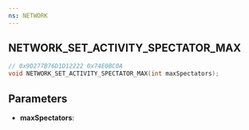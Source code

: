 ```yaml
---
ns: NETWORK
---
```

## NETWORK_SET_ACTIVITY_SPECTATOR_MAX

```c
// 0x9D277B76D1D12222 0x74E0BC0A
void NETWORK_SET_ACTIVITY_SPECTATOR_MAX(int maxSpectators);
```


## Parameters
* **maxSpectators**: 

